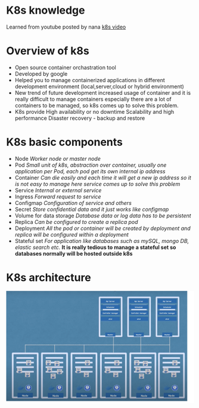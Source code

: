 # K8s knowledge
  Learned from youtube posted by nana  [k8s video](https://www.youtube.com/watch?v=X48VuDVv0do)  
# Overview of k8s
  - Open source container orchastration tool
  - Developed by google
  - Helped you to manage containerized applications in different development environment (local,server,cloud or hybrid environment)
  - New trend of future development increased usage of container and it is really difficult to manage containers especially there are a lot of containers to be managed, so k8s comes up to solve this problem.
  - K8s provide 
        High availability or no downtime
        Scalability and high performance
        Disaster recovery - backup and restore
# K8s basic components
  - Node *Worker node or master node*
  - Pod *Small unit of k8s, abstraction over container, usually one application per Pod, each pod get its own internal ip address*
  - Container *Can die easily and each time it will get a new ip address so it is not easy to manage here service comes up to solve this problem*
  - Service *Internal or external service*
  - Ingress *Forward request to service*
  - Configmap *Configuration of service and others*
  - Secret *Store confidential data and it just works like configmap*
  - Volume for data storage *Database data or log data has to be persistent*
  - Replica *Can be configured to create a replica pod*
  - Deployment *All the pod or container will be created by deployment and replica will be configured within a deployment*
  - Stateful set *For application like databases such as mySQL, mongo DB, elastic search etc.*  **It is really tedious to manage a stateful set so databases normally will be hosted outside k8s**      
# K8s architecture  
![k8s_architecture](./images/k8s_architecture.png)
  
